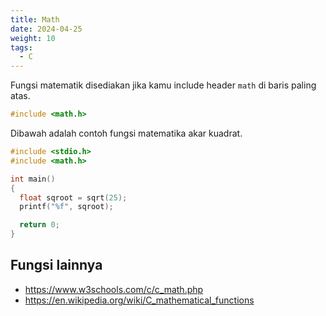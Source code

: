 ```yaml
---
title: Math
date: 2024-04-25
weight: 10
tags: 
  - C
---
```


Fungsi matematik disediakan jika kamu include header `math` di baris paling atas.

```c
#include <math.h>
```

Dibawah adalah contoh fungsi matematika akar kuadrat.

```c
#include <stdio.h>
#include <math.h>

int main()
{
  float sqroot = sqrt(25);
  printf("%f", sqroot);

  return 0;
}
```

## Fungsi lainnya

- https://www.w3schools.com/c/c_math.php
- https://en.wikipedia.org/wiki/C_mathematical_functions